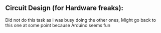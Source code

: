 ##  Circuit Design (for Hardware freaks):
Did not do this task as i was busy doing the other ones, Might go back to this one at some point because Arduino seems fun
